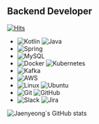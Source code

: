 ## Backend Developer

[![Hits](https://hits.seeyoufarm.com/api/count/incr/badge.svg?url=https%3A%2F%2Fgithub.com%2Fjaenyeong%2Fhit-counter)](https://hits.seeyoufarm.com)

* ![Kotlin](https://img.shields.io/badge/Kotlin-7F52FF?style=flat&logo=Kotlin&logoColor=white) ![Java](https://img.shields.io/badge/Java-007396?&style=flat&logo=OpenJDK&logoColor=white)
* ![Spring](https://img.shields.io/badge/Spring-6DB33F?style=flat&logo=Spring&logoColor=white)
* ![MySQL](https://img.shields.io/badge/MySQL-4479A1?style=flat&logo=MySQL&logoColor=white)
* ![Docker](https://img.shields.io/badge/Docker-2496ED?style=flat&logo=Docker&logoColor=white) ![Kubernetes](https://img.shields.io/badge/K8s-326CE5?style=flat&logo=Kubernetes&logoColor=white)
* ![Kafka](https://img.shields.io/badge/Kafka-231F20?style=flat&logo=ApacheKafka&logoColor=white)
* ![AWS](https://img.shields.io/badge/AWS-232F3E?style=flat&logo=amazonaws&logoColor=white)
* ![Linux](https://img.shields.io/badge/Linux-FCC624?style=flat&logo=Linux&logoColor=white) ![Ubuntu](https://img.shields.io/badge/Ubuntu-E95420?style=flat&logo=Ubuntu&logoColor=white)
* ![Git](https://img.shields.io/badge/Git-F05032?&style=flat&logo=Git&logoColor=white) ![GitHub](https://img.shields.io/badge/GitHub-181717?&style=flat&logo=GitHub&logoColor=white) 
* ![Slack](https://img.shields.io/badge/Slack-4a154b?style=flat&logo=Slack&logoColor=white) ![Jira](https://img.shields.io/badge/Jira-0052CC?style=flat&logo=Jira&logoColor=white)

<!--
**jaenyeong/jaenyeong** is a ✨ _special_ ✨ repository because its `README.md` (this file) appears on your GitHub profile.

Here are some ideas to get you started:

- 🔭 I’m currently working on ...
- 🌱 I’m currently learning ...
- 👯 I’m looking to collaborate on ...
- 🤔 I’m looking for help with ...
- 💬 Ask me about ...
- 📫 How to reach me: ...
- 😄 Pronouns: ...
- ⚡ Fun fact: ...
-->


![Jaenyeong`s GitHub stats](https://github-readme-stats.vercel.app/api?username=jaenyeong&show_icons=true&theme=solarized-dark)
